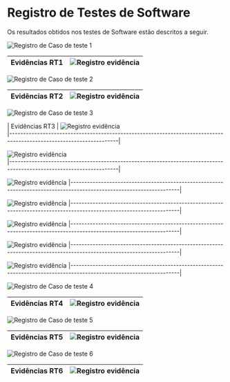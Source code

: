 # Registro de Testes de Software

Os resultados obtidos nos testes de Software estão descritos a seguir.


![Registro de Caso de teste 1](img/RT1.png)

|     Evidências  RT1      |   ![Registro evidência](img/EvidenciaCadONG.png)                                          
|--------------------------|-------------------------------------------------------------------------------------------|
 

![Registro de Caso de teste 2](img/RT2.png)

|     Evidências  RT2      |   ![Registro evidência](img/EvidenciaValilogin.png)  
|--------------------------|-------------------------------------------------------------------------------------------|


![Registro de Caso de teste 3](img/RT3.png)

|     Evidências  RT3      |   ![Registro evidência](img/EvidenciaCadasAtiv1.png)  
|---------------------------------------------------------------------------------------------------------------------|
         
         
![Registro evidência](img/EvidenciaCadasAtiv2.png)     
|---------------------------------------------------------------------------------------------------------------------|

![Registro evidência](img/EvidenciaCadasAtiv3.png)
|---------------------------------------------------------------------------------------------------------------------|

![Registro evidência](img/EvidenciaCadasAtiv4.png)
|---------------------------------------------------------------------------------------------------------------------|
   
![Registro evidência](img/EvidenciaCadasAtiv5.png)
|---------------------------------------------------------------------------------------------------------------------|

![Registro evidência](img/EvidenciaCadasAtivDelet.png)
|---------------------------------------------------------------------------------------------------------------------|
     
![Registro evidência](img/EvidenciaCadasAtivUpdate.png)
|---------------------------------------------------------------------------------------------------------------------|


![Registro de Caso de teste 4](img/RT4.png)

|     Evidências  RT4      |   ![Registro evidência](img/EvidenciaVisuAtiviONG.png)  
|--------------------------|-------------------------------------------------------------------------------------------|


![Registro de Caso de teste 5](img/RT5.png)

|     Evidências  RT5      |   ![Registro evidência](img/EvidenciaVisuaInfoONG.png)  
|--------------------------|-------------------------------------------------------------------------------------------|


![Registro de Caso de teste 6](img/RT6.png)

|     Evidências  RT6      |   ![Registro evidência](img/EvidenciaVisuAtiviVolu6.png)  
|--------------------------|-------------------------------------------------------------------------------------------|
                               
